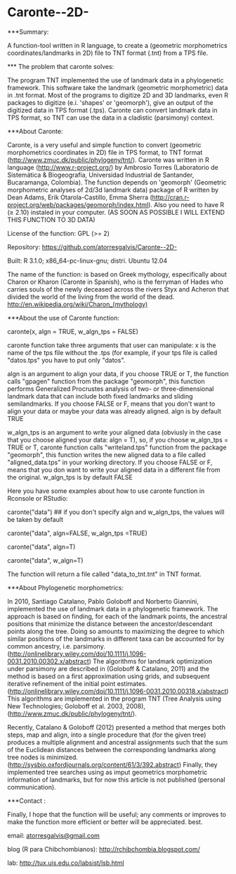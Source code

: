 Caronte--2D-
============

***Summary:

A function-tool written in R language, to create a (geometric morphometrics coordinates/landmarks in 2D) file to TNT format (.tnt) from a TPS file. 



*** The problem that caronte solves:

The program TNT implemented the use of landmark data in a phylogenetic framework. This software take the landmark (geometric morphometric) data in .tnt format. 
Most of the programs to digitize 2D and 3D landmarks, even R packages to digitize (e.i. 'shapes' or 'geomorph'),
give an output of the digitized data in TPS format (.tps). Caronte can convert landmark data in TPS format, so TNT can use the data in a cladistic (parsimony) context. 



***About Caronte:

Caronte, is a very useful and simple function to convert (geometric morphometrics coordinates in 2D) file in TPS format, to TNT format (http://www.zmuc.dk/public/phylogeny/tnt/). Caronte was written in R language (http://www.r-project.org/) by Ambrosio Torres (Laboratorio de Sistemática & Biogeografía, Universidad Industrial
de Santander, Bucaramanga, Colombia). The function depends on 'geomorph' (Geometric morphometric analyses of 2d/3d landmark data) package of R written by Dean Adams, Erik Otarola-Castillo, Emma Sherra (http://cran.r-project.org/web/packages/geomorph/index.html). Also you need to have R (≥ 2.10) instaled in your computer.
(AS SOON AS POSSIBLE I WILL EXTEND THIS FUNCTION TO 3D DATA)

License of the function: GPL (>= 2)

Repository: https://github.com/atorresgalvis/Caronte--2D-

Built: R 3.1.0; x86_64-pc-linux-gnu; distri. Ubuntu 12.04

The name of the function: is based on Greek mythology, especifically about Charon or Kharon (Caronte in Spanish), who
is the ferryman of Hades who carries souls of the newly deceased across the rivers Styx and Acheron that divided the world of the living from the world of the dead. http://en.wikipedia.org/wiki/Charon_(mythology)



***About the use of Caronte function:

caronte(x, algn = TRUE, w_algn_tps = FALSE) 

caronte function take three arguments that user can manipulate: 
x is the name of the tps file without the .tps (for 
example, if your tps file is called "datos.tps" you have to put only "datos". 

algn is an argument to align your data, if you choose TRUE or T, the function calls "gpagen" function from the package "geomorph", this function  performs Generalized Procrustes analysis of two- or three-dimensional landmark data that can include both fixed landmarks and sliding semilandmarks.
If you choose FALSE or F, means that you don't want to align your data or maybe your data was already aligned.
algn is by default TRUE

w_algn_tps is an argument to write your aligned data (obviusly in the case that you choose aligned your data: algn = T), so, if you choose w_algn_tps = TRUE or T, caronte function calls "writeland.tps" function from the package "geomorph", this function writes the new aligned data to a file called "aligned_data.tps" in your working directory.
If you choose FALSE or F, means that you don want to write your aligned data in a different file from the original.
w_algn_tps  is by default FALSE


Here you have some examples about how to use caronte function in Rconsole or RStudio:

caronte("data") ## if you don't specify algn and w_algn_tps, the values will be taken by default

caronte("data", algn=FALSE, w_algn_tps =TRUE)

caronte("data", algn=T)

caronte("data", w_algn=T)

The function will return a file called "data_to_tnt.tnt" in TNT format.


***About Phylogenetic morphometrics:

In 2010, Santiago Catalano, Pablo Goloboff and Norberto Giannini, implemented the use of landmark data in a phylogenetic framework. The approach is based on finding, for each of the landmark points, the ancestral positions that minimize the distance between the ancestor/descendant points along the tree. Doing so amounts to maximizing the degree to which similar positions of the landmarks in different taxa can be accounted for by common ancestry, i.e. parsimony. (http://onlinelibrary.wiley.com/doi/10.1111/j.1096-0031.2010.00302.x/abstract) 
The algorithms for landmark optimization under parsimony are described in (Goloboff & Catalano, 2011) and the method is based on a first approximation using grids, and subsequent iterative refinement of the initial point estimates.
(http://onlinelibrary.wiley.com/doi/10.1111/j.1096-0031.2010.00318.x/abstract) This algorithms are implemented in the program TNT (Tree Analysis using New Technologies; Goloboff et al. 2003, 2008), (http://www.zmuc.dk/public/phylogeny/tnt/).

Recently, Catalano & Goloboff (2012) presented a method that merges both steps, map and align, into a single procedure that (for the given tree) produces a multiple alignment and ancestral assignments such that the sum of the Euclidean distances between the corresponding landmarks along tree nodes is minimized. (http://sysbio.oxfordjournals.org/content/61/3/392.abstract)
Finally, they implemented tree searches using as imput geometrics morphometric information of landmarks, 
but for now this article is not published (personal communication).


***Contact : 

Finally, I hope that the function will be useful; any comments or improves to make the function more efficient or better will be appreciated. 
best.

email: atorresgalvis@gmail.com

blog (R para Chibchombianos): http://rchibchombia.blogspot.com/

lab: http://tux.uis.edu.co/labsist/lsb.html

